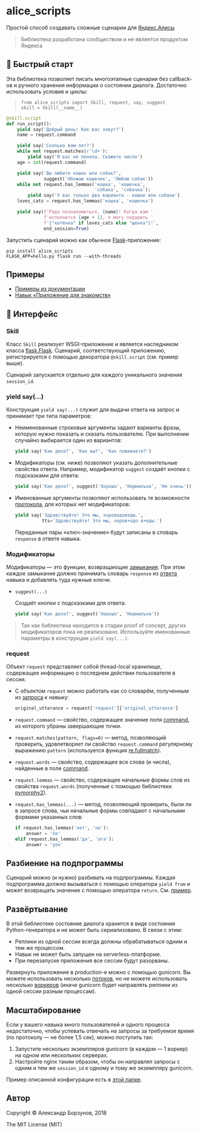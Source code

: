 alice_scripts
=============

Простой способ создавать сложные сценарии для [Яндекс.Алисы](https://dialogs.yandex.ru/)

> Библиотека разработана сообществом и не является продуктом Яндекса

## 🚀 Быстрый старт

Эта библиотека позволяет писать многоэтапные сценарии без callback-ов и ручного хранения информации о состоянии диалога. Достаточно использовать условия и циклы:

> ```
> from alice_scripts import Skill, request, say, suggest
> skill = Skill(__name__)
> ```

```python
@skill.script
def run_script():
    yield say('Добрый день! Как вас зовут?')
    name = request.command

    yield say('Сколько вам лет?')
    while not request.matches(r'\d+'):
        yield say('Я вас не поняла. Скажите число')
    age = int(request.command)

    yield say('Вы любите кошек или собак?',
              suggest('Обожаю кошечек', 'Люблю собак'))
    while not request.has_lemmas('кошка', 'кошечка',
                                 'собака', 'собачка'):
        yield say('У вас только два варианта - кошки или собаки')
    loves_cats = request.has_lemmas('кошка', 'кошечка')

    yield say(f'Рада познакомиться, {name}! Когда вам '
              f'исполнится {age + 1}, я могу подарить '
              f'{"котёнка" if loves_cats else "щенка"}!',
              end_session=True)
```

Запустить сценарий можно как обычное [Flask](http://flask.pocoo.org/)-приложение:

    pip install alice_scripts
    FLASK_APP=hello.py flask run --with-threads
    
## Примеры

* [Примеры из документации](examples)
* [Навык &laquo;Приложение для знакомств&raquo;](https://github.com/FuryThrue/WhoIsAlice/blob/master/app.py)

## 📖 Интерфейс

### Skill

Класс `Skill` реализует WSGI-приложение и является наследником класса [flask.Flask](http://flask.pocoo.org/docs/1.0/api/#flask.Flask). Сценарий, соответствующий приложению, регистрируется с помощью декоратора `@skill.script` (см. пример выше).

Сценарий запускается отдельно для каждого уникального значения `session_id`.

### yield say(...)

Конструкция `yield say(...)` служит для выдачи ответа на запрос и принимает три типа параметров:

- Неименованные строковые аргументы задают варианты фразы, которую нужно показать и сказать пользователю. При выполнении случайно выбирается один из вариантов:

    ```python
    yield say('Как дела?', 'Как вы?', 'Как поживаете?')
    ```

- Модификаторы (см. ниже) позволяют указать дополнительные свойства ответа. Например, модификатор `suggest` создаёт кнопки с подсказками для ответа:

    ```python
    yield say('Как дела?', suggest('Хорошо', 'Нормально', 'Не очень'))
    ```

- Именованные аргументы позволяют использовать те возможности [протокола](https://tech.yandex.ru/dialogs/alice/doc/protocol-docpage/#response), для которых нет модификаторов:

    ```python
    yield say('Здравствуйте! Это мы, хороводоведы.',
              tts='Здравствуйте! Это мы, хоров+одо в+еды.')
    ```
  
  Переданные пары &laquo;ключ-значение&raquo; будут записаны в словарь `response` в ответе навыка.

### Модификаторы

Модификаторы &mdash; это функции, возвращающие [замыкания](https://ru.wikipedia.org/wiki/%D0%97%D0%B0%D0%BC%D1%8B%D0%BA%D0%B0%D0%BD%D0%B8%D0%B5_(%D0%BF%D1%80%D0%BE%D0%B3%D1%80%D0%B0%D0%BC%D0%BC%D0%B8%D1%80%D0%BE%D0%B2%D0%B0%D0%BD%D0%B8%D0%B5)). При этом каждое замыкание должно принимать словарь `response` из [ответа](https://tech.yandex.ru/dialogs/alice/doc/protocol-docpage/#response) навыка и добавлять туда нужные ключи.

- `suggest(...)`

    Создаёт кнопки с подсказками для ответа:
    
    ```python
    yield say('Как дела?', suggest('Хорошо', 'Нормально'))
    ```
    
> Так как библиотека находится в стадии proof of concept, других модификаторов пока не реализовано. Используйте именованные параметры в конструкции `yield say(...)`.

### request

Объект `request` представляет собой thread-local хранилище, содержащее информацию о последнем действии пользователя в сессии.

- С объектом `request` можно работать как со словарём, полученным из [запроса](https://tech.yandex.ru/dialogs/alice/doc/protocol-docpage/#request) к навыку:

    ```python
    original_utterance = request['request']['original_utterance'] 
    ```

- `request.command` &mdash; свойство, содержащее значение поля [command](https://tech.yandex.ru/dialogs/alice/doc/protocol-docpage/#request), из которого убраны завершающие точки.

- `request.matches(pattern, flags=0)` &mdash; метод, позволяющий проверить, удовлетворяет ли свойство `request.command` регулярному выражению `pattern` (используется функция [re.fullmatch](https://docs.python.org/3/library/re.html#re.fullmatch)).

- `request.words` &mdash; свойство, содержащее все слова (и числа), найденные в поле [command](https://tech.yandex.ru/dialogs/alice/doc/protocol-docpage/#request).

- `request.lemmas` &mdash; свойство, содержащее начальные формы слов из свойства `request.words` (полученные с помощью библиотеки [pymorphy2](http://pymorphy2.readthedocs.io/en/latest/)).

- `request.has_lemmas(...)` &mdash; метод, позволяющий проверить, были ли в запросе слова, чьи начальные формы совпадают с начальными формами указанных слов:

    ```python
    if request.has_lemmas('нет', 'не'):
        answer = 'no'
    elif request.has_lemmas('да', 'ага'):
        answer = 'yes'
    ```

## Разбиение на подпрограммы

Сценарий можно (и нужно) разбивать на подпрограммы. Каждая подпрограмма *должна* вызываться с помощью оператора `yield from` и может возвращать значение с помощью оператора `return`. См. [пример](examples/guess_number_subgens.py).

## Развёртывание

В этой библиотеке состояние диалога хранится в виде состояния Python-генератора и не может быть сериализовано. В связи с этим:

- Реплики из одной сессии всегда должны обрабатываться одним и тем же процессом.
- Навык не может быть запущен на serverless-платформе.
- При перезапуске приложения все сессии будут разорваны.

Развернуть приложение в production-е можно с помощью gunicorn. Вы можете использовать несколько [потоков](http://docs.gunicorn.org/en/stable/settings.html#threads), но не можете использовать несколько [воркеров](http://docs.gunicorn.org/en/stable/settings.html#workers) (иначе gunicorn будет направлять реплики из одной сессии разным процессам).

## Масштабирование

Если у вашего навыка много пользователей и одного процесса недостаточно, чтобы успевать отвечать на запросы за требуемое время (по протоколу &mdash; не более 1,5 сек), можно поступить так:

1. Запустите несколько экземпляров gunicorn (в каждом &mdash; 1 воркер) на одном или нескольких серверах.
2. Настройте nginx таким образом, чтобы он направлял запросы с одним и тем же `session_id` к одному и тому же экземпляру gunicorn.

Пример описанной конфигурации есть в [этой папке](examples/scaling).

## Автор

Copyright &copy; Александр Борзунов, 2018

The MIT License (MIT)
